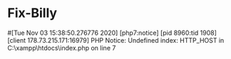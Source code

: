 # Fix-Billy
#[Tue Nov 03 15:38:50.276776 2020] [php7:notice] [pid 8960:tid 1908] [client 178.73.215.171:16979] PHP Notice:  Undefined index: HTTP_HOST in C:\\xampp\\htdocs\\index.php on line 7
